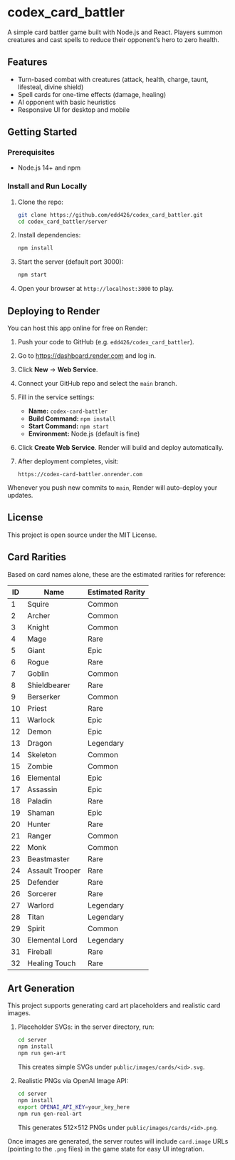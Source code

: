 # codex_card_battler

A simple card battler game built with Node.js and React. Players summon creatures and cast spells to reduce their opponent’s hero to zero health.

## Features
- Turn-based combat with creatures (attack, health, charge, taunt, lifesteal, divine shield)
- Spell cards for one-time effects (damage, healing)
- AI opponent with basic heuristics
- Responsive UI for desktop and mobile

## Getting Started

### Prerequisites
- Node.js 14+ and npm

### Install and Run Locally
1. Clone the repo:
   ```bash
   git clone https://github.com/edd426/codex_card_battler.git
   cd codex_card_battler/server
   ```
2. Install dependencies:
   ```bash
   npm install
   ```
3. Start the server (default port 3000):
   ```bash
   npm start
   ```
4. Open your browser at `http://localhost:3000` to play.

## Deploying to Render

You can host this app online for free on Render:

1. Push your code to GitHub (e.g. `edd426/codex_card_battler`).
2. Go to https://dashboard.render.com and log in.
3. Click **New** → **Web Service**.
4. Connect your GitHub repo and select the `main` branch.
5. Fill in the service settings:
   - **Name:** `codex-card-battler`
   - **Build Command:** `npm install`
   - **Start Command:** `npm start`
   - **Environment:** Node.js (default is fine)
6. Click **Create Web Service**. Render will build and deploy automatically.
7. After deployment completes, visit:

   ```
   https://codex-card-battler.onrender.com
   ```

Whenever you push new commits to `main`, Render will auto-deploy your updates.

## License
This project is open source under the MIT License.

## Card Rarities

Based on card names alone, these are the estimated rarities for reference:

| ID | Name             | Estimated Rarity |
|----|------------------|------------------|
|  1 | Squire           | Common           |
|  2 | Archer           | Common           |
|  3 | Knight           | Common           |
|  4 | Mage             | Rare             |
|  5 | Giant            | Epic             |
|  6 | Rogue            | Rare             |
|  7 | Goblin           | Common           |
|  8 | Shieldbearer     | Rare             |
|  9 | Berserker        | Common           |
| 10 | Priest           | Rare             |
| 11 | Warlock          | Epic             |
| 12 | Demon            | Epic             |
| 13 | Dragon           | Legendary        |
| 14 | Skeleton         | Common           |
| 15 | Zombie           | Common           |
| 16 | Elemental        | Epic             |
| 17 | Assassin         | Epic             |
| 18 | Paladin          | Rare             |
| 19 | Shaman           | Epic             |
| 20 | Hunter           | Rare             |
| 21 | Ranger           | Common           |
| 22 | Monk             | Common           |
| 23 | Beastmaster      | Rare             |
| 24 | Assault Trooper  | Rare             |
| 25 | Defender         | Rare             |
| 26 | Sorcerer         | Rare             |
| 27 | Warlord          | Legendary        |
| 28 | Titan            | Legendary        |
| 29 | Spirit           | Common           |
| 30 | Elemental Lord   | Legendary        |
| 31 | Fireball         | Rare             |
| 32 | Healing Touch    | Rare             |
## Art Generation

This project supports generating card art placeholders and realistic card images.

1. Placeholder SVGs: in the server directory, run:
   ```bash
   cd server
   npm install
   npm run gen-art
   ```
   This creates simple SVGs under `public/images/cards/<id>.svg`.

2. Realistic PNGs via OpenAI Image API:
   ```bash
   cd server
   npm install
   export OPENAI_API_KEY=your_key_here
   npm run gen-real-art
   ```
   This generates 512×512 PNGs under `public/images/cards/<id>.png`.

Once images are generated, the server routes will include `card.image` URLs (pointing to the `.png` files) in the game state for easy UI integration.
